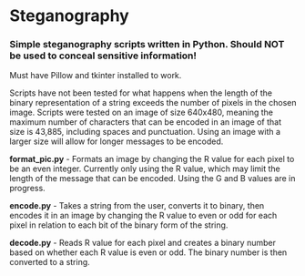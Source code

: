 # Steganography
### Simple steganography scripts written in Python. Should **NOT** be used to conceal sensitive information!

Must have Pillow and tkinter installed to work.

Scripts have not been tested for what happens when the length of the binary representation of a string exceeds the number of pixels in the chosen image. Scripts were tested on an image of size 640x480, meaning the maximum number of characters that can be encoded in an image of that size is 43,885, including spaces and punctuation. Using an image with a larger size will allow for longer messages to be encoded.

**format_pic.py** - Formats an image by changing the R value for each pixel to be an even integer. Currently only using the R value, which may limit the length of the message that can be encoded. Using the G and B values are in progress.

**encode.py** - Takes a string from the user, converts it to binary, then encodes it in an image by changing the R value to even or odd for each pixel in relation to each bit of the binary form of the string.

**decode.py** - Reads R value for each pixel and creates a binary number based on whether each R value is even or odd. The binary number is then converted to a string.
